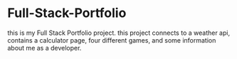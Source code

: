 # Full-Stack-Portfolio
this is my Full Stack Portfolio project. 
this project connects to a weather api, contains a calculator page, four different games, and some information about me as a developer.
